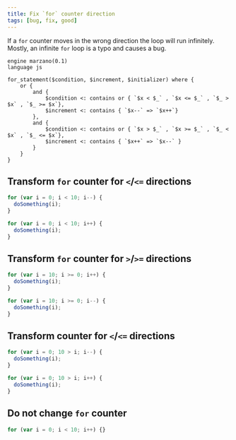 ```yaml
---
title: Fix `for` counter direction
tags: [bug, fix, good]
---
```


If a `for` counter moves in the wrong direction the loop will run infinitely. Mostly, an infinite `for` loop is a typo and causes a bug.


```grit
engine marzano(0.1)
language js

for_statement($condition, $increment, $initializer) where {
    or {
        and {
            $condition <: contains or { `$x < $_` , `$x <= $_` , `$_ > $x` , `$_ >= $x`},
            $increment <: contains { `$x--` => `$x++`}
        },
        and {
            $condition <: contains or { `$x > $_` , `$x >= $_` , `$_ < $x` , `$_ <= $x`},
            $increment <: contains { `$x++` => `$x--` }
        }
    }
}
```

## Transform `for` counter for `<`/`<=` directions

```javascript
for (var i = 0; i < 10; i--) {
  doSomething(i);
}
```

```typescript
for (var i = 0; i < 10; i++) {
  doSomething(i);
}
```

## Transform `for` counter for `>`/`>=` directions

```javascript
for (var i = 10; i >= 0; i++) {
  doSomething(i);
}
```

```typescript
for (var i = 10; i >= 0; i--) {
  doSomething(i);
}
```

## Transform counter for `<`/`<=` directions

```javascript
for (var i = 0; 10 > i; i--) {
  doSomething(i);
}
```

```typescript
for (var i = 0; 10 > i; i++) {
  doSomething(i);
}
```

## Do not change `for` counter

```javascript
for (var i = 0; i < 10; i++) {}
```

